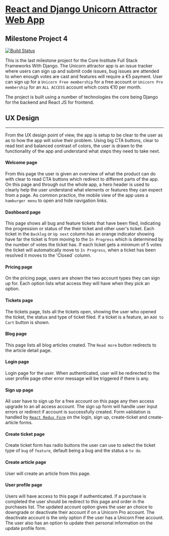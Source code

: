 # [React and Django Unicorn Attractor Web App](https://the-unicorn-attractor.herokuapp.com/)

## Milestone Project 4

[![Build Status](https://travis-ci.org/mrndhlovu/milestone-project4.svg?branch=master)](https://travis-ci.org/mrndhlovu/milestone-project4)

This is the last milestone project for the Core Institute Full Stack Frameworks With Django. The Unicorn attractor app is an issue tracker where users can sign up and submit code issues, bug issues are attended to when enough votes are cast and features will require a €5 payment. User can sign up for a `Unicorn Free membership` for a free account or `Unicorn Pro membership` for an `ALL ACCESS` account which costs €10 per month.

The project is built using a number of technologies the core being Django for the backend and React JS for frontend.

## UX Design

---

From the UX design point of view, the app is setup to be clear to the user as as to how the app will solve their problem. Using big CTA buttons, clear to read text and balanced contrast of colors, the user is drawn to the functionality of the app and understand what steps they need to take next.

#### Welcome page

From this page the user is given an overview of what the product can do with clear to read CTA buttons which redirect to different parts of the app. On this page and through out the whole app, a hero header is used to clearly help the user understand what elements or features they can expect from a page. As common practice, the mobile view of the app uses a `hamburger menu` to open and hide navigation links.

#### Dashboard page

This page shows all bug and feature tickets that have been filed, indicating the progression or status of the their ticket and other user's ticket. Each ticket in the `Backlog` or `Up next` column has an orange indicator showing have far the ticket is from moving to the `In Progress` which is determined by the number of votes the ticket has. If each ticket gets a minimum of 5 votes the ticket will automatically move to `In Progress`, when a ticket has been resolved it moves to the 'Closed` column.

#### Pricing page

On the pricing page, users are shown the two account types they can sign up for. Each option lists what access they will have when they pick an option.

#### Tickets page

The tickets page, lists all the tickets open, showing the user who opened the ticket, the status and type of ticket filed. If a ticket is a feature, an `Add to Cart` button is shown.

#### Blog page

This page lists all blog articles created. The `Read more` button redirects to the article detail page.

#### Login page

Login page for the user. When authenticated, user will be redirected to the user profile page other error message will be triggered if there is any.

#### Sign up page

All user have to sign up for a free account on this page any then access upgrade to an all access account. The sign up form will handle user input errors or redirect if account is successfully created. Form validation is handled by [`React Redux Form`](https://redux-form.com/6.4.0/examples/simple/) on the login, sign up, create-ticket and create-article forms.

#### Create ticket page

Create ticket form has radio buttons the user can use to select the ticket type of `bug` of `feature`, default being a bug and the status a `to do`.

#### Create article page

User will create an article from this page.

#### User profile page

Users will have access to this page if authenticated. If a purchase is completed the user should be redirect to this page and order in the purchases list. The updated account option gives the user an choice to downgrade or deactivate their account if on a Unicorn Pro account. The deactivate account is the only option if the user has a Unicorn Free account. The user also has an option to update their personal information on the update profile form.
